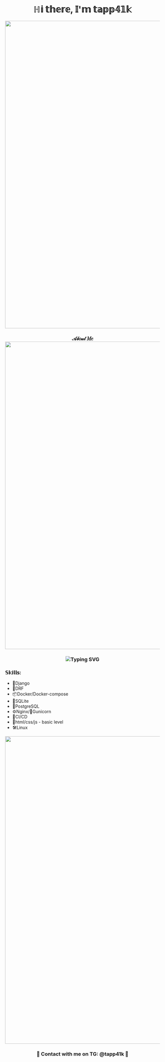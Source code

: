 <h1 align="center">ℍ𝕚 𝕥𝕙𝕖𝕣𝕖, 𝕀'𝕞 𝕥𝕒𝕡𝕡𝟜𝟙𝕜</h1>
<img src="https://github.com/tapp41k/tapp41k/blob/main/smoke.gif" width="1000">
<h3 align="center">
𝒜𝒷𝑜𝓊𝓉 𝑀𝑒
<img src="https://user-images.githubusercontent.com/74038190/212284115-f47cd8ff-2ffb-4b04-b5bf-4d1c14c0247f.gif" width="1000">
</h3>
<h3 align="center" href="https://git.io/typing-svg"><img src="https://readme-typing-svg.demolab.com?font=Fira+Code&pause=1000&color=F7F7F7&center=true&vCenter=true&multiline=true&width=435&lines=%F0%9F%90%8D+Young+Python+Developer+%F0%9F%90%8D" alt="Typing SVG" /></h3>
<h3>𝕊𝕜𝕚𝕝𝕝𝕤:</h3>
<ul>
  <li>📗Django </li>
  <li>📝DRF</li>
  <li>📦Docker/Docker-compose</li>
  <li>💉SQLite</li>
  <li>💉PostgreSQL</li>
  <li>⚙️Nginx/🦕Gunicorn</li>
  <li>🚀CI/CD</li>
  <li>🎀html/css/js - basic level</li>
  <li>🛠️Linux </li>
</ul>
<img src="https://user-images.githubusercontent.com/74038190/212284115-f47cd8ff-2ffb-4b04-b5bf-4d1c14c0247f.gif" width="1000">
<h3 align="center">💬 Contact with me on TG: @tapp41k 💓</h3>

<!---
tapp41k/tapp41k is a ✨ special ✨ repository because its `README.md` (this file) appears on your GitHub profile.
You can click the Preview link to take a look at your changes.
--->
